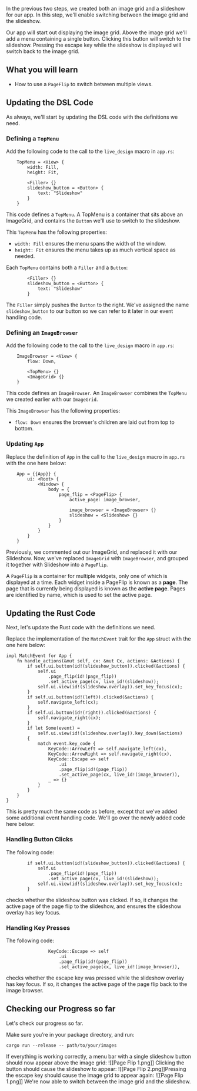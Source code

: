 In the previous two steps, we created both an image grid and a slideshow for our app. In this step, we'll enable switching between the image grid and the slideshow.

Our app will start out displaying the image grid. Above the image grid we'll add a menu containing a single button. Clicking this button will switch to the slideshow. Pressing the escape key while the slideshow is displayed will switch back to the image grid.
## What you will learn
- How to use a `PageFlip` to switch between multiple views.
## Updating the DSL Code
As always, we'll start by updating the DSL code with the definitions we need.
### Defining a `TopMenu`
Add the following code to the call to the `live_design` macro in `app.rs`:
```
    TopMenu = <View> {
        width: Fill,
        height: Fit,

        <Filler> {}
        slideshow_button = <Button> {
            text: "Slideshow"
        }
    }
```

This code defines a `TopMenu`. A TopMenu is a container that sits above an ImageGrid, and contains the `Button` we'll use to switch to the slideshow.

This `TopMenu` has the following properties:
- `width: Fill` ensures the menu spans the width of the window.
- `height: Fit` ensures the menu takes up as much vertical space as needed.

Each `TopMenu` contains both a `Filler` and a `Button`:
```
        <Filler> {}
        slideshow_button = <Button> {
            text: "Slideshow"
        }
```

The `Filler` simply pushes the `Button` to the right. We've assigned the name `slideshow_button` to our button so we can refer to it later in our event handling code.
### Defining an `ImageBrowser`
Add the following code to the call to the `live_design` macro in `app.rs`:
```
    ImageBrowser = <View> {
        flow: Down,

        <TopMenu> {}
        <ImageGrid> {}
    }
```

This code defines an `ImageBrowser`. An `ImageBrowser` combines the `TopMenu` we created earlier with our `ImageGrid`.

This `ImageBrowser` has the following properties:
- `flow: Down` ensures the browser's children are laid out from top to bottom.
### Updating `App`
Replace the definition of `App` in the call to the `live_design` macro in `app.rs` with the one here below:
```
    App = {{App}} {
        ui: <Root> {
            <Window> {
                body = {
                    page_flip = <PageFlip> {
                        active_page: image_browser,

                        image_browser = <ImageBrowser> {}
                        slideshow = <Slideshow> {}
                    }
                }
            }
        }
    }
```

Previously, we commented out our ImageGrid, and replaced it with our Slideshow. Now, we've replaced `ImageGrid` with `ImageBrowser`, and grouped it together with Slideshow into a `PageFlip`.

A `PageFlip` is a container for multiple widgets, only one of which is displayed at a time. Each widget inside a PageFlip is known as a **page**. The page that is currently being displayed is known as the **active page**. Pages are identified by name, which is used to set the active page.
## Updating the Rust Code
Next, let's update the Rust code with the definitions we need.

Replace the implementation of the `MatchEvent` trait for the `App` struct with the one here below:
```
impl MatchEvent for App {
    fn handle_actions(&mut self, cx: &mut Cx, actions: &Actions) {
        if self.ui.button(id!(slideshow_button)).clicked(&actions) {
            self.ui
                .page_flip(id!(page_flip))
                .set_active_page(cx, live_id!(slideshow));
            self.ui.view(id!(slideshow.overlay)).set_key_focus(cx);
        }
        if self.ui.button(id!(left)).clicked(&actions) {
            self.navigate_left(cx);
        }
        if self.ui.button(id!(right)).clicked(&actions) {
            self.navigate_right(cx);
        }
        if let Some(event) =
            self.ui.view(id!(slideshow.overlay)).key_down(&actions)
        {
            match event.key_code {
                KeyCode::ArrowLeft => self.navigate_left(cx),
                KeyCode::ArrowRight => self.navigate_right(cx),
                KeyCode::Escape => self
                    .ui
                    .page_flip(id!(page_flip))
                    .set_active_page(cx, live_id!(image_browser)),
                _ => {}
            }
        }
    }
}
```

This is pretty much the same code as before, except that we've added some additional event handling code. We'll go over the newly added code here below:
### Handling Button Clicks
The following code:
```
        if self.ui.button(id!(slideshow_button)).clicked(&actions) {
            self.ui
                .page_flip(id!(page_flip))
                .set_active_page(cx, live_id!(slideshow));
            self.ui.view(id!(slideshow.overlay)).set_key_focus(cx);
        }
```

checks whether the slideshow button was clicked. If so, it changes the active page of the page flip to the slideshow, and ensures the slideshow overlay has key focus. 
### Handling Key Presses
The following code:
```
                KeyCode::Escape => self
                    .ui
                    .page_flip(id!(page_flip))
                    .set_active_page(cx, live_id!(image_browser)),
```

checks whether the escape key was pressed while the slideshow overlay has key focus. If so, it changes the active page of the page flip back to the image browser.
## Checking our Progress so far
Let's check our progress so far.

Make sure you’re in your package directory, and run:
```
cargo run --release -- path/to/your/images
```

If everything is working correctly, a menu bar with a single slideshow button should now appear above the image grid:
![[Page Flip 1.png]]
Clicking the button should cause the slideshow to appear:
![[Page Flip 2.png]]Pressing the escape key should cause the image grid to appear again:
![[Page Flip 1.png]]
We're now able to switch between the image grid and the slideshow.